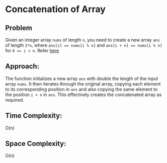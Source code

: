# Concatenation of Array

## Problem

Given an integer array `nums` of length `n`, you need to create a new array `ans` of length `2*n`, where `ans[i] == nums[i % n]` and `ans[i + n] == nums[i % n]` for `0 <= i < n`. Refer [here](https://leetcode.com/problems/concatenation-of-array/)

## Approach:
The function initializes a new array `ans` with double the length of the input array `nums`. It then iterates through the original array, copying each element to its corresponding position in `ans` and also copying the same element to the position `i + n` in `ans`. This effectively creates the concatenated array as required.

## Time Complexity:
O(n)

## Space Complexity:
O(n)
